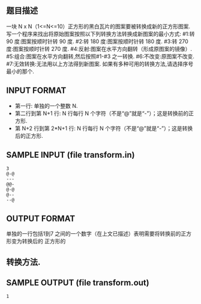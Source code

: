 ## 题目描述
一块 N x N（1<=N<=10）正方形的黑白瓦片的图案要被转换成新的正方形图案.
写一个程序来找出将原始图案按照以下列转换方法转换成新图案的最小方式:
#1:转 90 度:图案按顺时针转 90 度.
#2:转 180 度:图案按顺时针转 180 度.
#3:转 270 度:图案按顺时针转 270 度.
#4:反射:图案在水平方向翻转（形成原图案的镜像）.
#5:组合:图案在水平方向翻转,然后按照#1-#3 之一转换.
#6:不改变:原图案不改变.
#7:无效转换:无法用以上方法得到新图案.
如果有多种可用的转换方法,请选择序号最小的那个.

## INPUT FORMAT

- 第一行: 单独的一个整数 N.
- 第二行到第 N+1 行: N 行每行 N 个字符（不是“@”就是“-”）；这是转换前的正方形.
- 第 N+2 行到第 2*N+1 行: N 行每行 N 个字符（不是“@”就是“-”）；这是转换后的正方形.

## SAMPLE INPUT (file transform.in)
```
3
@-@
---
@@-
@-@
@--
--@
```
## OUTPUT FORMAT

单独的一行包括1到7 之间的一个数字（在上文已描述）表明需要将转换前的正方形变为转换后的
正方形的

## 转换方法.

## SAMPLE OUTPUT (file transform.out)
```
1
```
